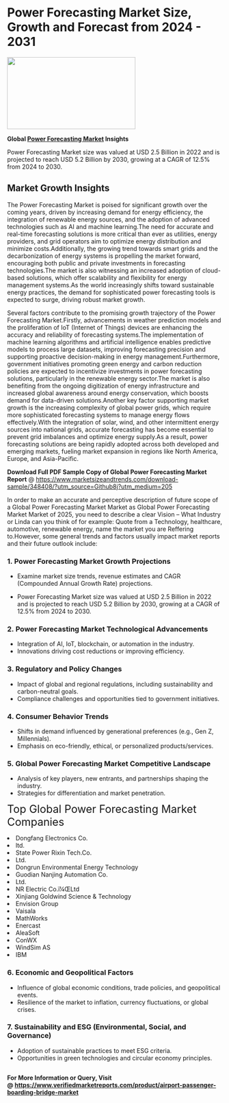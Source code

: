 <H1>Power Forecasting Market Size, Growth and Forecast from 2024 - 2031</H1><img class="aligncenter size-medium wp-image-584254" src="https://thirdeyenews.in/wp-content/uploads/2024/09/Global-Market-Research-300x168.jpeg" alt="" width="300" height="168" /><p><strong>Global&nbsp;<a href="https://www.marketsizeandtrends.com/download-sample/348408/?utm_source=Github8j?utm_medium=205">Power Forecasting Market</a> Insights</strong></p><p>Power Forecasting Market size was valued at USD 2.5 Billion in 2022 and is projected to reach USD 5.2 Billion by 2030, growing at a CAGR of 12.5% from 2024 to 2030.</p><p><h2>Market Growth Insights</h2> <p>The Power Forecasting Market is poised for significant growth over the coming years, driven by increasing demand for energy efficiency, the integration of renewable energy sources, and the adoption of advanced technologies such as AI and machine learning.The need for accurate and real-time forecasting solutions is more critical than ever as utilities, energy providers, and grid operators aim to optimize energy distribution and minimize costs.Additionally, the growing trend towards smart grids and the decarbonization of energy systems is propelling the market forward, encouraging both public and private investments in forecasting technologies.The market is also witnessing an increased adoption of cloud-based solutions, which offer scalability and flexibility for energy management systems.As the world increasingly shifts toward sustainable energy practices, the demand for sophisticated power forecasting tools is expected to surge, driving robust market growth.</p> <p>Several factors contribute to the promising growth trajectory of the Power Forecasting Market.Firstly, advancements in weather prediction models and the proliferation of IoT (Internet of Things) devices are enhancing the accuracy and reliability of forecasting systems.The implementation of machine learning algorithms and artificial intelligence enables predictive models to process large datasets, improving forecasting precision and supporting proactive decision-making in energy management.Furthermore, government initiatives promoting green energy and carbon reduction policies are expected to incentivize investments in power forecasting solutions, particularly in the renewable energy sector.The market is also benefiting from the ongoing digitization of energy infrastructure and increased global awareness around energy conservation, which boosts demand for data-driven solutions.Another key factor supporting market growth is the increasing complexity of global power grids, which require more sophisticated forecasting systems to manage energy flows effectively.With the integration of solar, wind, and other intermittent energy sources into national grids, accurate forecasting has become essential to prevent grid imbalances and optimize energy supply.As a result, power forecasting solutions are being rapidly adopted across both developed and emerging markets, fueling market expansion in regions like North America, Europe, and Asia-Pacific.</p> <p><span class=""><strong>Download Full PDF Sample Copy of Global Power Forecasting Market Report</strong> @ <a href="https://www.marketsizeandtrends.com/download-sample/348408/?utm_source=Github8j?utm_medium=205" target="_blank">https://www.marketsizeandtrends.com/download-sample/348408/?utm_source=Github8j?utm_medium=205</a></span></p><p>In order to make an accurate and perceptive description of future scope of a Global&nbsp;Power Forecasting Market Market as Global&nbsp;Power Forecasting Market Market of 2025, you need to describe a clear Vision &ndash; What Industry or Linda can you think of for example: Quote from a Technology, healthcare, automotive, renewable energy, name the market you are Reffering to.However, some general trends and factors usually impact market reports and their future outlook include:</p><h3>1.&nbsp;<strong>Power Forecasting Market Growth Projections</strong></h3><ul><li>Examine market size trends, revenue estimates and CAGR (Compounded Annual Growth Rate) projections.</li><li><p>Power Forecasting Market size was valued at USD 2.5 Billion in 2022 and is projected to reach USD 5.2 Billion by 2030, growing at a CAGR of 12.5% from 2024 to 2030.</p></li></ul><h3>2.&nbsp;<strong>Power Forecasting Market Technological Advancements</strong></h3><ul><li>Integration of AI, IoT, blockchain, or automation in the industry.</li><li>Innovations driving cost reductions or improving efficiency.</li></ul><h3>3.&nbsp;<strong>Regulatory and Policy Changes</strong></h3><ul><li>Impact of global and regional regulations, including sustainability and carbon-neutral goals.</li><li>Compliance challenges and opportunities tied to government initiatives.</li></ul><h3>4.&nbsp;<strong>Consumer Behavior Trends</strong></h3><ul><li>Shifts in demand influenced by generational preferences (e.g., Gen Z, Millennials).</li><li>Emphasis on eco-friendly, ethical, or personalized products/services.</li></ul><h3>5.&nbsp;<strong>Global Power Forecasting Market Competitive Landscape</strong></h3><ul><li>Analysis of key players, new entrants, and partnerships shaping the industry.</li><li>Strategies for differentiation and market penetration.</li></ul><p data-pm-slice="1 1 []"><span style="color: inherit; font-family: inherit; font-size: 25px;">Top Global Power Forecasting Market Companies</span></p><div class="" data-test-id=""><p><li>Dongfang Electronics Co.</li><li>ltd.</li><li> State Power Rixin Tech.Co.</li><li> Ltd.</li><li> Dongrun Environmental Energy Technology</li><li> Guodian Nanjing Automation Co.</li><li>Ltd.</li><li> NR Electric Co.ï¼ŒLtd</li><li> Xinjiang Goldwind Science & Technology</li><li> Envision Group</li><li> Vaisala</li><li> MathWorks</li><li> Enercast</li><li> AleaSoft</li><li> ConWX</li><li> WindSim AS</li><li> IBM</li></p></div><h3>6.&nbsp;<strong>Economic and Geopolitical Factors</strong></h3><ul><li>Influence of global economic conditions, trade policies, and geopolitical events.</li><li>Resilience of the market to inflation, currency fluctuations, or global crises.</li></ul><h3>7.&nbsp;<strong>Sustainability and ESG (Environmental, Social, and Governance)</strong></h3><ul><li>Adoption of sustainable practices to meet ESG criteria.</li><li>Opportunities in green technologies and circular economy principles.</li></ul><h2><strong style="font-size: 14px;">For More Information or Query, Visit @&nbsp;</strong><a style="background-color: #ffffff; font-size: 14px;" href="https://www.marketsizeandtrends.com/report/power-forecasting-market/" target="_blank">https://www.verifiedmarketreports.com/product/airport-passenger-boarding-bridge-market</a></h2>